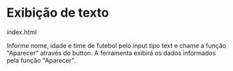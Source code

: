 # Exibição de texto

index.html


Informe nome, idade e time de futebol pelo input tipo text e chame a função "Aparecer" através do button. A ferramenta exibirá os dados informados pela função "Aparecer".</br></br>
